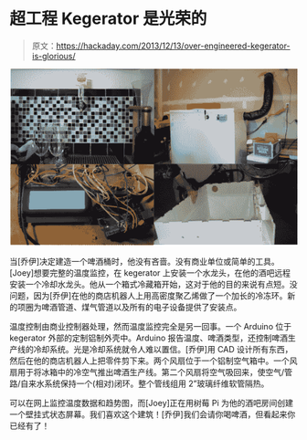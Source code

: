 # 超工程 Kegerator 是光荣的

> 原文：<https://hackaday.com/2013/12/13/over-engineered-kegerator-is-glorious/>

![keger](img/f2c46743af08f9f571562f4e467f8092.png)

当[乔伊]决定建造一个啤酒桶时，他没有吝啬。没有商业单位或简单的工具。[Joey]想要完整的温度监控，在 kegerator 上安装一个水龙头，在他的酒吧远程安装一个冷却水龙头。他从一个箱式冷藏箱开始，这对于他的目的来说有点短。没问题，因为[乔伊]在他的商店机器人上用高密度聚乙烯做了一个加长的冷冻环。新的项圈为啤酒管道、煤气管道以及所有的电子设备提供了安装点。

温度控制由商业控制器处理，然而温度监控完全是另一回事。一个 Arduino 位于 kegerator 外部的定制铝制外壳中。Arduino 报告温度、啤酒类型，还控制啤酒生产线的冷却系统。光是冷却系统就令人难以置信。[乔伊]用 CAD 设计所有东西，然后在他的商店机器人上把零件剪下来。两个风扇位于一个铝制空气箱中。一个风扇用于将冰箱中的冷空气推出啤酒生产线。第二个风扇将空气吸回来，使空气/管路/自来水系统保持一个(相对)闭环。整个管线组用 2”玻璃纤维软管隔热。

可以在网上监控温度数据和趋势图，而[Joey]正在用树莓 Pi 为他的酒吧房间创建一个壁挂式状态屏幕。我们喜欢这个建筑！[乔伊]我们会请你喝啤酒，但看起来你已经有了！
